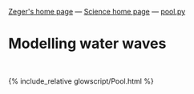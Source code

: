 [Zeger's home page](https://www.hendrikse.name/) &mdash; [Science home page](https://www.hendrikse.name/science/) &mdash; [pool.py](glowscript/pool.html)

# Modelling water waves
<div class="header_line"><br/></div>

{% include_relative glowscript/Pool.html %}
